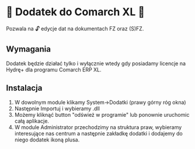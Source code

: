 # :dart: Dodatek do Comarch XL :dart:
Pozwala na :unlock: edycje dat na dokumentach FZ oraz (S)FZ.

## Wymagania
Dodatek będzie działać tylko i wyłącznie wtedy gdy posiadamy licencje na Hydrę+ dla programu Comarch ERP XL.

## Instalacja

1. W dowolnym module klikamy System->Dodatki (prawy górny róg okna)
2. Następnie Importuj i wybieramy .dll
3. Możemy kliknąć button "odśwież w programie" lub ponownie uruchomic całą aplikacje.
4. W module Administrator przechodzimy na struktura praw, wybieramy interesujące nas centrum a następnie zakładkę dodatki i dodajemy do niego dodatek ikoną plusa.
